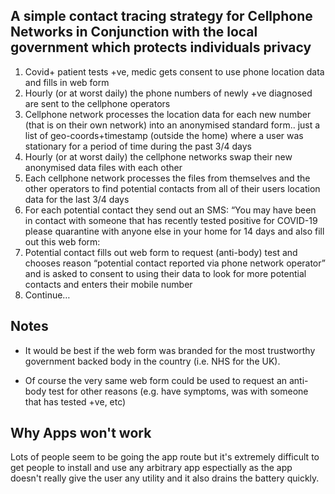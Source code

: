 ## A simple contact tracing strategy for Cellphone Networks in Conjunction with the local government which protects individuals privacy

1) Covid+ patient tests +ve, medic gets consent to use phone location data and fills in web form
2) Hourly (or at worst daily) the phone numbers of newly +ve diagnosed are sent to the cellphone operators
3) Cellphone network processes the location data for each new number (that is on their own network) into an anonymised standard form.. just a list of geo-coords+timestamp (outside the home) where a user was stationary for a period of time during the past 3/4 days
4) Hourly (or at worst daily) the cellphone networks swap their new anonymised data files with each other
5) Each cellphone network processes the files from themselves and the other operators to find potential contacts from all of their users location data for the last 3/4 days
6) For each potential contact they send out an SMS: “You may have been in contact with someone that has recently tested positive for COVID-19 please quarantine with anyone else in your home for 14 days and also fill out this web form: <link to webform>
7) Potential contact fills out web form to request (anti-body) test and chooses reason “potential contact reported via phone network operator” and is asked to consent to using their data to look for more potential contacts and enters their mobile number
8) Continue…

## Notes
* It would be best if the web form was branded for the most trustworthy government backed body in the country (i.e. NHS for the UK).

* Of course the very same web form could be used to request an anti-body test for other reasons (e.g. have symptoms, was with someone that has tested +ve, etc)

## Why Apps won't work
Lots of people seem to be going the app route but it's extremely difficult to get people to install and use any arbitrary app espectially as the app doesn't really give the user any utility and it also drains the battery quickly.

